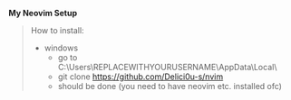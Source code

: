 **My Neovim Setup**

> How to install:
>   * windows
  >     * go to C:\Users\REPLACEWITHYOURUSERNAME\AppData\Local\
  >     * git clone https://github.com/Delici0u-s/nvim
  >     * should be done (you need to have neovim etc. installed ofc)
